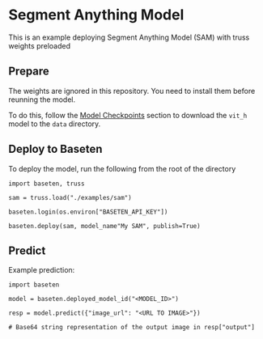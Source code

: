 # Segment Anything Model

This is an example deploying Segment Anything Model (SAM) with truss weights preloaded

## Prepare
The weights are ignored in this repository. You need to install them before reunning the model.

To do this, follow the [Model Checkpoints](https://github.com/facebookresearch/segment-anything#model-checkpoints) section to download the `vit_h` model to the `data` directory.

## Deploy to Baseten
To deploy the model, run the following from the root of the directory

```
import baseten, truss

sam = truss.load("./examples/sam")

baseten.login(os.environ["BASETEN_API_KEY"])

baseten.deploy(sam, model_name"My SAM", publish=True)
```

## Predict
Example prediction:
```
import baseten

model = baseten.deployed_model_id("<MODEL_ID>")

resp = model.predict({"image_url": "<URL TO IMAGE>"})

# Base64 string representation of the output image in resp["output"]
```
